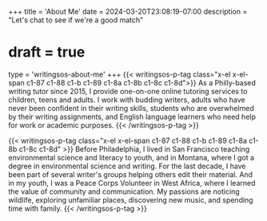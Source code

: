 +++
title = 'About Me'
date = 2024-03-20T23:08:19-07:00
description = "Let's chat to see if we're a good match"
# draft = true
type = 'writingsos-about-me'
+++
{{< writingsos-p-tag class="x-el x-el-span c1-87 c1-88 c1-b c1-89 c1-8a c1-8b c1-8c c1-8d">}}
As a Philly-based writing tutor since 2015, I provide one-on-one online tutoring services to children, teens and adults. I work with budding writers, adults who have never been confident in their writing skills, students who are overwhelmed by their writing assignments, and English language learners who need help for work or academic purposes.
{{< /writingsos-p-tag >}}

{{< writingsos-p-tag class="x-el x-el-span c1-87 c1-88 c1-b c1-89 c1-8a c1-8b c1-8c c1-8d" >}}
Before Philadelphia, I lived in San Francisco teaching environmental science and literacy to youth, and in Montana, where I got a degree in environmental science and writing. For the last decade, I have been part of several writer's groups helping others edit their material. And in my youth, I was a Peace Corps Volunteer in West Africa, where I learned the value of community and communication. My passions are noticing wildlife, exploring unfamiliar places, discovering new music, and spending time with family.
{{< /writingsos-p-tag >}}

